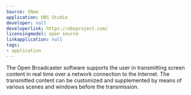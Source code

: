 ```yaml
---
Source: SNow
application: OBS Studio
developer: null
developerlink: https://obsproject.com/
licensingmodel: open source
linkapplication: null
tags:
- application
---
```

The Open Broadcaster software supports the user in transmitting screen content in real time over a network connection to the Internet. The transmitted content can be customized and supplemented by means of various scenes and windows before the transmission.

